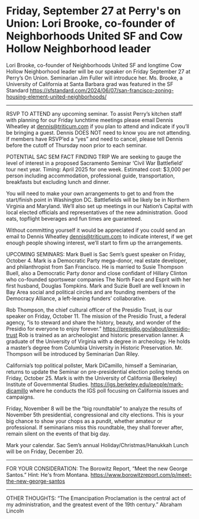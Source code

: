 # Friday, September 27 at Perry's on Union: Lori Brooke, co-founder of Neighborhoods United SF and Cow Hollow Neighborhood leader

Lori Brooke, co-founder of Neighborhoods United SF and longtime Cow Hollow Neighborhood leader will be our speaker on Friday September 27 at Perry’s On Union. Seminarian Jim Fuller will introduce her. Ms. Brooke, a University of California at Santa Barbara grad was featured in the SF Standard https://sfstandard.com/2024/06/07/san-francisco-zoning-housing-element-united-neighborhoods/

***

RSVP TO ATTEND any upcoming seminar. To assist Perry’s kitchen staff with planning for our Friday lunchtime meetings please email Dennis Wheatley at dennis@triticum.com if you plan to attend and indicate if you’ll be bringing a guest. Dennis DOES NOT need to know you are not attending. If members have RSVP’ed a “yes” and need to cancel, please tell Dennis before the cutoff of Thursday noon prior to each seminar.

POTENTIAL SAC SEM FACT FINDING TRIP
We are seeking to gauge the level of interest in a proposed Sacramento Seminar ‘Civil War Battlefield’ tour next year. Timing: April 2025 for one week. Estimated cost: $3,000 per person including accommodation, professional guide, transportation, breakfasts but excluding lunch and dinner.

You will need to make your own arrangements to get to and from the start/finish point in Washington DC. Battlefields will be likely be in Northern Virginia and Maryland. We’ll also set up meetings in our Nation’s Capital with local elected officials and representatives of the new administration. Good eats, topflight beverages and fun times are guaranteed.

Without committing yourself it would be appreciated if you could send an email to Dennis Wheatley dennis@triticum.com to indicate interest, if we get enough people showing interest, we’ll start to firm up the arrangements.

UPCOMING SEMINARS:
Mark Buell is Sac Sem’s guest speaker on Friday, October 4. Mark is a Democratic Party mega-donor, real estate developer, and philanthropist from San Francisco. He is married to Susie Thompson Buell, also a Democratic Party donor and close confidant of Hillary Clinton who co-founded sportswear companies The North Face and Esprit with her first husband, Douglas Tompkins. Mark and Suzie Buell are well known in Bay Area social and political circles and are founding members of the Democracy Alliance, a left-leaning funders’ collaborative.

Rob Thompson, the chief cultural officer of the Presidio Trust, is our speaker on Friday, October 11. The mission of the Presidio Trust, a federal agency, “is to steward and share the history, beauty, and wonder of the Presidio for everyone to enjoy forever.” https://presidio.gov/about/presidio-trust Rob is trained as an archeologist and historic preservation lanner. A graduate of the University of Virginia with a degree in archeology. He holds a master’s degree from Columbia University in Historic Preservation. Mr. Thompson will be introduced by Seminarian Dan Riley.

California’s top political pollster, Mark DiCamillo, himself a Seminarian, returns to update the Seminar on pre-presidential election poling trends on Friday, October 25. Mark is with the University of California (Berkeley) Institute of Governmental Studies. https://igs.berkeley.edu/people/mark-dicamillo where he conducts the IGS poll focusing on California issues and campaigns.

Friday, November 8 will be the “big roundtable” to analyze the results of November 5th presidential, congressional and city elections. This is your big chance to show your chops as a pundit, whether amateur or professional. If seminarians miss this roundtable, they shall forever after, remain silent on the events of that big day.

Mark your calendar. Sac Sem’s annual Holiday/Christmas/Hanukkah Lunch will be on Friday, December 20.

***

FOR YOUR CONSIDERATION:
The Borowitz Report, “Meet the new George Santos.” Hint: He's from Montana.
https://www.borowitzreport.com/p/meet-the-new-george-santos

***

OTHER THOUGHTS: “The Emancipation Proclamation is the central act of my administration, and the greatest event of the 19th century.” Abraham Lincoln

